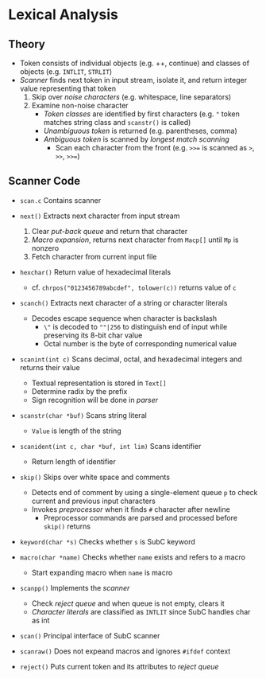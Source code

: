 # Lexical Analysis

## Theory

* Token consists of individual objects (e.g. ++, continue) and classes of objects (e.g. `INTLIT`, `STRLIT`)
* *Scanner* finds next token in input stream, isolate it, and return integer value representing that token
  1. Skip over *noise characters* (e.g. whitespace, line separators)
  2. Examine non-noise character
     - *Token classes* are identified by first characters (e.g. `"` token matches string class and `scanstr()` is called)
     - *Unambiguous token* is returned (e.g. parentheses, comma)
     - *Ambiguous token* is scanned by *longest match scanning*
       - Scan each character from the front (e.g. `>>=` is scanned as `>`, `>>`, `>>=`)

## Scanner Code

* `scan.c` Contains scanner
* `next()` Extracts next character from input stream
  1. Clear *put-back queue* and return that character
  2. *Macro expansion*, returns next character from `Macp[]` until `Mp` is nonzero
  3. Fetch character from current input file
* `hexchar()` Return value of hexadecimal literals
  * cf. `chrpos("0123456789abcdef", tolower(c))` returns value of `c`
* `scanch()` Extracts next character of a string or character literals
  * Decodes escape sequence when character is backslash
    * `\"` is decoded to `""|256` to distinguish end of input while preserving its 8-bit char value
    * Octal number is the byte of corresponding numerical value
* `scanint(int c)` Scans decimal, octal, and hexadecimal integers and returns their value
  * Textual representation is stored in `Text[]`
  * Determine radix by the prefix
  * Sign recognition will be done in *parser*
* `scanstr(char *buf)` Scans string literal
  * `Value` is length of the string
* `scanident(int c, char *buf, int lim)` Scans identifier
  * Return length of identifier

* `skip()` Skips over white space and comments
  * Detects end of comment by using a single-element queue `p` to check current and previous input characters
  * Invokes *preprocessor* when it finds `#` character after newline
    * Preprocessor commands are parsed and processed before `skip()` returns
* `keyword(char *s)` Checks whether `s` is SubC keyword
* `macro(char *name)` Checks whether `name` exists and refers to a macro
  * Start expanding macro when `name` is macro
* `scanpp()` Implements the *scanner*
  - Check *reject queue* and when queue is not empty, clears it
  - *Character literals* are classified as `INTLIT` since SubC handles char as int
* `scan()` Principal interface of SubC scanner
* `scanraw()` Does not expeand macros and ignores `#ifdef` context
* `reject()` Puts current token and its attributes to *reject queue*